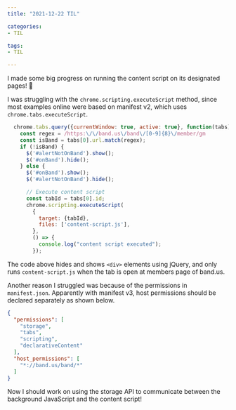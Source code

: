 ```yaml
---
title: "2021-12-22 TIL"

categories: 
- TIL

tags:
- TIL

---
```


I made some big progress on running the content script on its designated pages! 🥰

I was struggling with the `chrome.scripting.executeScript` method, since most examples online were based on manifest v2, which uses `chrome.tabs.executeScript`.

```jsx
  chrome.tabs.query({currentWindow: true, active: true}, function(tabs){
    const regex = /https:\/\/band.us\/band\/[0-9]{8}\/member/gm
    const isBand = tabs[0].url.match(regex);
    if (!isBand) {
      $('#alertNotOnBand').show();
      $('#onBand').hide();
    } else {
      $('#onBand').show();
      $('#alertNotOnBand').hide();

      // Execute content script
      const tabId = tabs[0].id;
      chrome.scripting.executeScript(
        {
          target: {tabId},
          files: ['content-script.js'],
        },
        () => {
          console.log("content script executed");
        });
```

The code above hides and shows `<div>` elements using jQuery, and only runs `content-script.js` when the tab is open at members page of band.us.

Another reason I struggled was because of the permissions in `manifest.json`. Apparently with manifest v3, host permissions should be declared separately as shown below.

```json
{
  "permissions": [
    "storage",
    "tabs",
    "scripting",
    "declarativeContent"
  ],
  "host_permissions": [
    "*://band.us/band/*"
  ]
}
```

Now I should work on using the storage API to communicate between the background JavaScript and the content script!